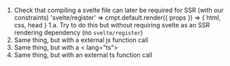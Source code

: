 1. Check that compiling a svelte file can later be required for SSR (with our constraints)
    'svelte/register' => cmpt.default.render({ props }) => { html, css, head }
1.a. Try to do this but without requiring svelte as an SSR rendering dependency (no `svelte/register`)
2. Same thing, but with a external js function call
3. Same thing, but with a < lang="ts">
4. Same thing, but with an external ts function call
